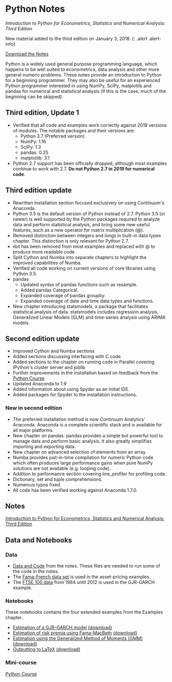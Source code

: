 <!--
.. title: Python Notes
.. slug: notes
.. hidetitle: True 
.. date: 2019-09-02 11:27:39 UTC+01:00
.. tags: python
.. category: teaching
.. link: 
.. description: A comprehensive set of notes introducing Python for applications in Statistics, Econometrics and other areas of numerical analysis. 
.. type: text
-->

# Python Notes 

*Introduction to Python for Econometrics, Statistics and Numerical Analysis: Third Edition* 

New material added to the third edition on January 3, 2018.
{: .alert .alert-info}

[Download the Notes](#notes)

Python is a widely used general purpose programming language, which
happens to be well suited to econometrics, data analysis and other more
general numeric problems. These notes provide an introduction to Python
for a beginning programmer. They may also be useful for an experienced
Python programmer interested in using NumPy, SciPy, matplotlib and
pandas for numerical and statistical analysis (if this is the case, much
of the beginning can be skipped).

## Third edition, Update 1
-  Verified that all code and examples work correctly against 2019 versions of modules. The
   notable packages and their versions are:
   -  Python 3.7 (Preferred version)
   -  NumPy: 1.16
   -  SciPy: 1.3
   -  pandas: 0.25
   -  matplotlib: 3.1
-  Python 2.7 support has been officially dropped, although most examples continue to work with 2.7.
   **Do not Python 2.7 in 2019 for numerical code**.

## Third edition update

-   Rewritten installation section focused exclusively on using
    Continuum\'s Anaconda.
-   Python 3.5 is the default version of Python instead of 2.7. Python
    3.5 (or newer) is well supported by the Python packages required to
    analyze data and perform statistical analysis, and bring some new
    useful features, such as a new operator for matrix multiplication
    (@).
-   Removed distinction between integers and longs in built-in data
    types chapter. This distinction is only relevant for Python 2.7.
-   dot has been removed from most examples and replaced with @ to
    produce more readable code.
-   Split Cython and Numba into separate chapters to highlight the
    improved capabilities of Numba.
-   Verified all code working on current versions of core libraries
    using Python 3.5.
-   pandas
    -   Updated syntax of pandas functions such as resample.
    -   Added pandas Categorical.
    -   Expanded coverage of pandas groupby.
    -   Expanded coverage of date and time data types and functions.
-   New chapter introducing statsmodels, a package that facilitates
    statistical analysis of data. statsmodels includes regression
    analysis, Generalized Linear Models (GLM) and time-series analysis
    using ARIMA models.

## Second edition update

-   Improved Cython and Numba sections
-   Added sections discussing interfacing with C code
-   Added sections to the chapter on running code in Parallel covering
    IPython\'s cluster server and joblib
-   Further improvements in the installation based on feedback from the
    [Python Course]()
-   Updated Anaconda to 1.9
-   Added information about using Spyder as an initial IDE.
-   Added packages for Spyder to the installation instructions.

### New in second edition

-   The preferred installation method is now Continuum Analytics\'
    Anaconda. Anaconda is a complete scientific stack and is available
    for all major platforms.
-   New chapter on pandas. pandas provides a simple but powerful tool to
    manage data and perform basic analysis. It also greatly simplifies
    importing and exporting data.
-   New chapter on advanced selection of elements from an array.
-   Numba provides just-in-time compilation for numeric Python code
    which often produces large performance gains when pure NumPy
    solutions are not available (e.g. looping code).
-   Addition to performance section covering line_profiler for
    profiling code.
-   Dictionary, set and tuple comprehensions.
-   Numerous typos fixed.
-   All code has been verified working against Anaconda 1.7.0.

## Notes

[Introduction to Python for Econometrics, Statistics and Numerical Analysis: Third Edition](/files/teaching/python/notes/python-introduction-2019.pdf)

## Data and Notebooks

### Data

* [Data and Code](/files/teaching/python/notes/code_from_notes.zip) from the notes. These files are needed to run some of the code in the notes.
* The [Fama-French data set](/files/teaching/python/notes/FamaFrench.zip) is used in the asset-pricing examples.
* The [FTSE 100 data](/files/teaching/python/notes/FTSE_1984_2012.zip) from 1984 until 2012 is used in the GJR-GARCH example.

### Notebooks

These notebooks contains the four extended examples from the Examples chapter.

* [Estimation of a GJR-GARCH model](/teaching/python/notes/notebooks/example-gjr-garch/) [(download)](/files/teaching/python/notes/example-gjr-garch.ipynb)
* [Estimation of risk premia using Fama-MacBeth](/teaching/python/notes/notebooks/example-fama-macbeth/
) [(download)](/files/teaching/python/notes/example-fama-macbeth.ipynb)
* [Estimation using the Generalized Method of Moments (GMM)](/teaching/python/notes/notebooks/example-gmm-estimation/) [(download)](/files/teaching/python/notes/example-gmm.ipynb)
* [Outputting to LaTeX](/teaching/python/notes/notebooks/example-latex-output/) [(download)](/files/teaching/python/notes/example-latex.ipynb)

### Mini-course

[Python Course](link://filename/pages/teaching/python/course.md)
